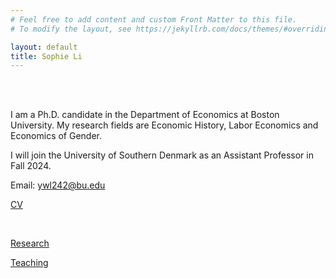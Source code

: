 ```yaml
---
# Feel free to add content and custom Front Matter to this file.
# To modify the layout, see https://jekyllrb.com/docs/themes/#overriding-theme-defaults

layout: default
title: Sophie Li
---
```


<br/><br/>

I am a Ph.D. candidate in the Department of Economics at Boston University. My research fields are Economic History, Labor Economics and Economics of Gender. 

I will join the University of Southern Denmark as an Assistant Professor in Fall 2024.

Email: <ywl242@bu.edu>

[CV](pdfs/SophieLi_CV.pdf)

<br/>


[Research](./research)

[Teaching](./teaching)